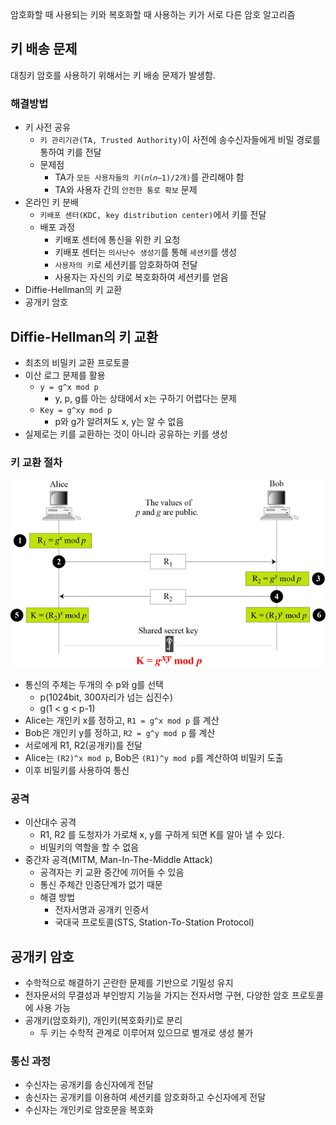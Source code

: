 암호화할 때 사용되는 키와 복호화할 때 사용하는 키가 서로 다른 암호 알고리즘

키 배송 문제
---

대칭키 암호를 사용하기 위해서는 키 배송 문제가 발생함.

### 해결방법

- 키 사전 공유
  - `키 관리기관(TA, Trusted Authority)`이 사전에 송수신자들에게 비밀 경로를 통하여 키를 전달
  - 문제점
    - TA가 `모든 사용자들의 키(𝑛(𝑛−1)/2개)`를 관리해야 함
    - TA와 사용자 간의 `안전한 통로 확보` 문제
- 온라인 키 분배
  - `키배포 센터(KDC, key distribution center)`에서 키를 전달
  - 배포 과정
    - 키배포 센터에 통신을 위한 키 요청
    - 키배포 센터는 `의사난수 생성기`를 통해 `세션키`를 생성
    - `사용자의 키`로 세션키를 암호화하여 전달
    - 사용자는 자신의 키로 복호화하여 세션키를 얻음
- Diffie-Hellman의 키 교환
- 공개키 암호

Diffie-Hellman의 키 교환
---

- 최초의 비밀키 교환 프로토콜
- 이산 로그 문제를 활용
  - `y = g^x mod p`
    - y, p, g를 아는 상태에서 x는 구하기 어렵다는 문제
  - `Key = g^xy mod p`
    - p와 g가 알려져도 x, y는 알 수 없음
- 실제로는 키를 교환하는 것이 아니라 공유하는 키를 생성

### 키 교환 절차

![Key exchange procedure](images/2020-05-25-15-48-57.png)

- 통신의 주체는 두개의 수 p와 g를 선택
  - p(1024bit, 300자리가 넘는 십진수)
  - g(1 < g < p-1)
- Alice는 개인키 x를 정하고, `R1 = g^x mod p` 를 계산
- Bob은 개인키 y를 정하고, `R2 = g^y mod p` 를 계산
- 서로에게 R1, R2(공개키)를 전달
- Alice는 `(R2)^x mod p`, Bob은 `(R1)^y mod p`를 계산하여 비밀키 도출
- 이후 비밀키를 사용하여 통신

### 공격

- 이산대수 공격
  - R1, R2 를 도청자가 가로채 x, y를 구하게 되면 K를 알아 낼 수 있다.
  - 비밀키의 역할을 할 수 없음
- 중간자 공격(MITM, Man-In-The-Middle Attack)
  - 공격자는 키 교환 중간에 끼어들 수 있음
  - 통신 주체간 인증단계가 없기 때문
  - 해결 방법
    - 전자서명과 공개키 인증서
    - 국대국 프로토콜(STS, Station-To-Station Protocol)

공개키 암호
---

- 수학적으로 해결하기 곤란한 문제를 기반으로 기밀성 유지
- 전자문서의 무결성과 부인방지 기능을 가지는 전자서명 구현, 다양한 암호 프로토콜에 사용 가능
- 공개키(암호화키), 개인키(복호화키)로 분리
  - 두 키는 수학적 관계로 이루어져 있으므로 별개로 생성 불가

### 통신 과정

- 수신자는 공개키를 송신자에게 전달
- 송신자는 공개키를 이용하여 세션키를 암호화하고 수신자에게 전달
- 수신자는 개인키로 암호문을 복호화